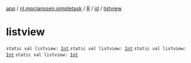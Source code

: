 [app](../../../index.md) / [nl.mpcjanssen.simpletask](../../index.md) / [R](../index.md) / [id](index.md) / [listview](.)

# listview

`static val listview: `[`Int`](https://kotlinlang.org/api/latest/jvm/stdlib/kotlin/-int/index.html)
`static val listview: `[`Int`](https://kotlinlang.org/api/latest/jvm/stdlib/kotlin/-int/index.html)
`static val listview: `[`Int`](https://kotlinlang.org/api/latest/jvm/stdlib/kotlin/-int/index.html)
`static val listview: `[`Int`](https://kotlinlang.org/api/latest/jvm/stdlib/kotlin/-int/index.html)
